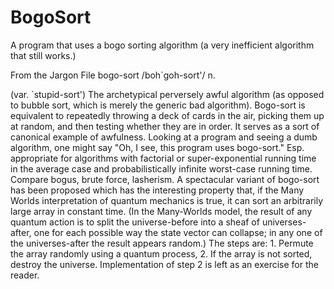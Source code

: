 BogoSort
========

A program that uses a bogo sorting algorithm (a very inefficient algorithm that still works.)

From the Jargon File
bogo-sort /boh`goh-sort'/ n.

(var. `stupid-sort') The archetypical perversely awful algorithm (as opposed to bubble sort, which is merely the generic bad algorithm). Bogo-sort is equivalent to repeatedly throwing a deck of cards in the air, picking them up at random, and then testing whether they are in order. It serves as a sort of canonical example of awfulness. Looking at a program and seeing a dumb algorithm, one might say "Oh, I see, this program uses bogo-sort." Esp. appropriate for algorithms with factorial or super-exponential running time in the average case and probabilistically infinite worst-case running time. Compare bogus, brute force, lasherism.
A spectacular variant of bogo-sort has been proposed which has the interesting property that, if the Many Worlds interpretation of quantum mechanics is true, it can sort an arbitrarily large array in constant time. (In the Many-Worlds model, the result of any quantum action is to split the universe-before into a sheaf of universes-after, one for each possible way the state vector can collapse; in any one of the universes-after the result appears random.) The steps
are: 1. Permute the array randomly using a quantum process, 2. If the array is not sorted, destroy the universe. Implementation of step 2 is left as an exercise for the reader.
